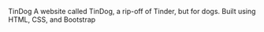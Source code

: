 TinDog
A website called TinDog, a rip-off of Tinder, but for dogs. Built using HTML, CSS, and Bootstrap
